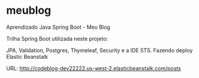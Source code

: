 # meublog
Aprendizado Java Spring Boot - Meu Blog

Trilha Spring Boot utilizada neste projeto:

JPA, Validation, Postgres, Thymeleaf, Security e a IDE STS. Fazendo deploy Elastic Beanstalk

URL: http://codeblog-dev22222.us-west-2.elasticbeanstalk.com/posts

